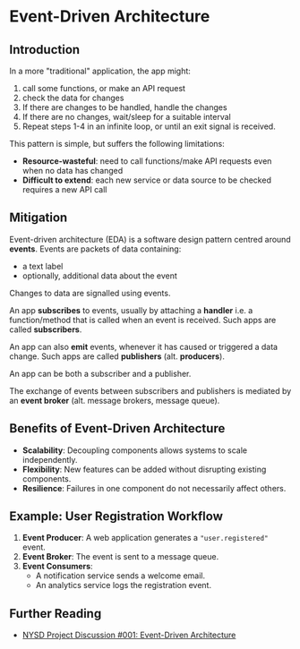 # Event-Driven Architecture

## Introduction

In a more "traditional" application, the app might:

1. call some functions, or make an API request
2. check the data for changes
3. If there are changes to be handled, handle the changes
4. If there are no changes, wait/sleep for a suitable interval
5. Repeat steps 1-4 in an infinite loop, or until an exit signal is received.

This pattern is simple, but suffers the following limitations:

- **Resource-wasteful**: need to call functions/make API requests even when no data has changed
- **Difficult to extend**: each new service or data source to be checked requires a new API call

## Mitigation

Event-driven architecture (EDA) is a software design pattern centred around **events**. Events are packets of data containing:

- a text label
- optionally, additional data about the event

Changes to data are signalled using events.

An app **subscribes** to events, usually by attaching a **handler** i.e. a function/method that is called when an event is received. Such apps are called **subscribers**.

An app can also **emit** events, whenever it has caused or triggered a data change. Such apps are called **publishers** (alt. **producers**).

An app can be both a subscriber and a publisher.

The exchange of events between subscribers and publishers is mediated by an **event broker** (alt. message brokers, message queue).

## Benefits of Event-Driven Architecture

- **Scalability**: Decoupling components allows systems to scale independently.
- **Flexibility**: New features can be added without disrupting existing components.
- **Resilience**: Failures in one component do not necessarily affect others.

## Example: User Registration Workflow

1. **Event Producer**: A web application generates a `"user.registered"` event.
2. **Event Broker**: The event is sent to a message queue.
3. **Event Consumers**:
   - A notification service sends a welcome email.
   - An analytics service logs the registration event.

## Further Reading

- [NYSD Project Discussion #001: Event-Driven Architecture](https://docs.google.com/presentation/d/e/2PACX-1vRls2WzEPjbnreRgUaHEM46IJ2iyznz7xWpW13XaZU_mJ-CLEr7A88CWl9N3ghRN19lyx0-pAp80Lf7/pub?start=false&loop=false&delayms=60000)

